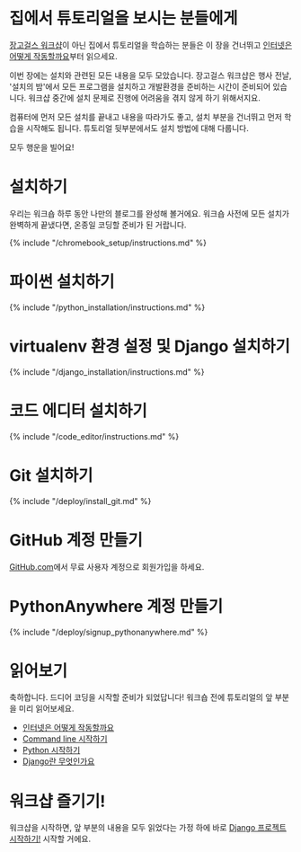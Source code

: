 # 집에서 튜토리얼을 보시는 분들에게

[장고걸스 워크샵](http://djangogirls.org/events/)이 아닌 집에서 튜토리얼을 학습하는 분들은 이 장을 건너뛰고 [인터넷은 어떻게 작동할까요](../how_the_internet_works/README.md)부터 읽으세요.

이번 장에는 설치와 관련된 모든 내용을 모두 모았습니다. 장고걸스 워크샵은 행사 전날, '설치의 밤'에서 모든 프로그램을 설치하고 개발환경을 준비하는 시간이 준비되어 있습니다. 워크샵 중간에 설치 문제로 진행에 어려움을 겪지 않게 하기 위해서지요.

컴퓨터에 먼저 모든 설치를 끝내고 내용을 따라가도 좋고, 설치 부분을 건너뛰고 먼저 학습을 시작해도 됩니다. 튜토리얼 뒷부분에서도 설치 방법에 대해 다룹니다.

모두 행운을 빌어요!

# 설치하기

우리는 워크숍 하루 동안 나만의 블로그를 완성해 볼거에요. 워크숍 사전에 모든 설치가 완벽하게 끝냈다면, 온종일 코딩할 준비가 된 거랍니다.

<!--sec data-title="Chromebook setup (if you're using one)"
data-id="chromebook_setup" data-collapse=true ces-->
{% include "/chromebook_setup/instructions.md" %}
<!--endsec-->

# 파이썬 설치하기
{% include "/python_installation/instructions.md" %}

# virtualenv 환경 설정 및 Django 설치하기
{% include "/django_installation/instructions.md" %}

# 코드 에디터 설치하기
{% include "/code_editor/instructions.md" %}

# Git 설치하기
{% include "/deploy/install_git.md" %}

# GitHub 계정 만들기
[GitHub.com](http://www.github.com)에서 무료 사용자 계정으로 회원가입을 하세요.

# PythonAnywhere 계정 만들기
{% include "/deploy/signup_pythonanywhere.md" %}

# 읽어보기

축하합니다. 드디어 코딩을 시작할 준비가 되었답니다! 워크숍 전에 튜토리얼의 앞 부분을 미리 읽어보세요.

* [인터넷은 어떻게 작동할까요](../how_the_internet_works/README.md)
* [Command line 시작하기](../intro_to_command_line/README.md)
* [Python 시작하기](../python_introduction/README.md)
* [Django란 무엇인가요](../django/README.md)


# 워크샵 즐기기!
워크샵을 시작하면, 앞 부분의 내용을 모두 읽었다는 가정 하에 바로 [Django 프로젝트 시작하기!](../django_start_project/README.md) 시작할 거에요.
